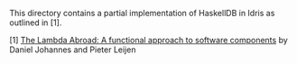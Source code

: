 This directory contains a partial implementation of HaskellDB in Idris as outlined in [1].

[1] [The Lambda Abroad: A functional approach to software components](http://research.microsoft.com/pubs/65216/phd-thesis.pdf) by Daniel Johannes and Pieter Leijen

